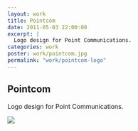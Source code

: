 ```yaml
---
layout: work
title: Pointcom
date: 2011-05-03 22:00:00
excerpt: |
  Logo design for Point Communications.
categories: work
poster: work/pointcom.jpg
permalink: "work/pointcom-logo"
---
```


<div class="project" >
  <div class="grid_5">
    <h2>Pointcom</h2>
    <div class="long-description"><p>Logo design for Point Communications.</p></div>
  </div>
  <div class="grid_7">
    <div class="clear"></div>
    <p><img src="{% asset_path work/pointcom.jpg %}" /></p>
  </div>
  <div class="clear"></div>
</div>
